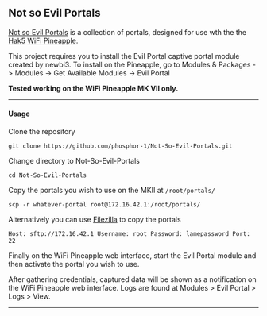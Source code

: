 ## Not so Evil Portals

[Not so Evil Portals](https://github.com/phosphor-1/Not-So-Evil-Portals) is a collection of portals, designed for use wth the the [Hak5](https://hak5.org/) [WiFi Pineapple](https://wifipineapple.com/).

This project requires you to install the Evil Portal captive portal module created by newbi3. To install on the Pineapple, go to Modules & Packages -> Modules -> Get Available Modules -> Evil Portal

**Tested working on the WiFi Pineapple MK VII only.**

---

#### Usage

Clone the repository

	git clone https://github.com/phosphor-1/Not-So-Evil-Portals.git

Change directory to Not-So-Evil-Portals

	cd Not-So-Evil-Portals

Copy the portals you wish to use on the MKII at `/root/portals/`

    scp -r whatever-portal root@172.16.42.1:/root/portals/

Alternatively you can use [Filezilla](https://filezilla-project.org/) to copy the portals

	Host: sftp://172.16.42.1 Username: root Password: lamepassword Port: 22

Finally on the WiFi Pineapple web interface, start the Evil Portal module and then activate the portal you wish to use.

After gathering credentials, captured data will be shown as a notification on the WiFi Pineapple web interface. Logs are found at Modules > Evil Portal > Logs > View.

---


